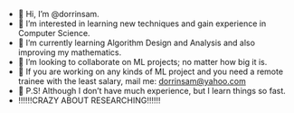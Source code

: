 - 👋 Hi, I’m @dorrinsam.
- 💖 I’m interested in learning new techniques and gain experience in Computer Science.
- 🌱 I’m currently learning Algorithm Design and Analysis and also improving my mathematics.
- 👀 I’m looking to collaborate on ML projects; no matter how big it is.
- 📩 If you are working on any kinds of ML project and you need a remote trainee with the least salary, mail me: dorrinsam@yahoo.com
- 🔗 P.S! Although I don’t have much experience, but I learn things so fast.
- ‼️‼️‼️CRAZY ABOUT RESEARCHING‼️‼️‼️

<!---
dorrinsam/dorrinsam is a ✨ special ✨ repository because its `README.md` (this file) appears on your GitHub profile.
You can click the Preview link to take a look at your changes.
--->

